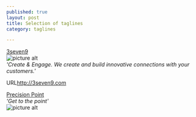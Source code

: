 ```yaml
---
published: true
layout: post
title: Selection of taglines
category: taglines

---
```


<u>3seven9</u> 
<br>
![picture alt](http://i.imgur.com/o1cdteE.png)
<br>
_'Create & Engage. We create and build innovative connections with your customers.'_
<br>
<p class="visit">URL<a href="http://3seven9.com">http://3seven9.com</a></p>


<u>Precision Point</u> <br>
_'Get to the point'_
<br>
![picture alt](http://i.imgur.com/yBjXoJQ.png)




